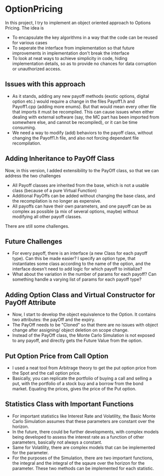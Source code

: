 # OptionPricing

In this project, I try to implement an object oriented approach to Options Pricing. The idea is

- To encapsulate the key algorithms in a way that the code can be reused for various cases
- To seperate the interface from implementation so that future improvements in implementation don't break the interface
- To look at neat ways to achieve simplicity in code, hiding implementation details, so as to provide no chances for data corruption or unauthorized access.


## Issues with this approach

- As it stands, adding any new payoff methods (exotic options, digital option etc.) would require a change in the files Payoff1.h and Payoff1.cpp (adding more enums). But that would mean every other file that imports it must be recompiled. This can cause issues when either dealing with external software (say, the MC part has been imported from somewhere else, and cannot be recompiled), or it can be time consuming.
- We need a way to modify (add) behaviors to the payoff class, without changing the Payoff1.h file, and also not forcing dependant file recompilation.

## Adding Inheritance to PayOff Class

Now, in this version, I added extensibility to the PayOff class, so that we can address the two challenges
  - All Payoff classes are inherited from the base, which is not a usable class (because of a pure Virtual Function)
  - Additional PayOffs can be added without changing the base class, and the recompilation is no longer as expensive.
  - All payoffs can have their own parameters, and one payoff can be as complex as possible (a mix of several options, maybe) without modifying all other payoff classes.


There are still some challenges.

## Future Challenges

- For every payoff, there is an interface (a new Class for each payoff type). Can this be made easier? I specify an option type, that instantiates some class according to the name of the option, and the interface doesn't need to add logic for which payoff to initialize?
- What about the variation in the number of params for each payoff? Can something handle a varying list of params for each payoff type?


## Adding Option Class and Virtual Constructor for PayOff Attribute

- Now, I start to develop the object equivalence to the Option. It contains two attributes: the payOff and the expiry.
- The PayOff needs to be "Cloned" so that there are no issues with object change after assigning/ object deletion on scope change.
- Instead of the PayOff class, the Monte Carlo Simulation is not exposed to any payoff, and directly gets the Future Value from the option.


## Put Option Price from Call Option

- I used a neat tool from Arbitrage theory to get the put option price from the Spot and the call option price.
- Basically, you can replicate the portfolio of buying a call and selling a put, with the portfolio of a stock buy and a borrow from the bond market. Equating the prices, gives the price of the Put option.


## Statistics Class with Important Functions

- For important statistics like Interest Rate and Volatility, the Basic Monte Carlo Simulation assumes that these parameters are constant over the horizon.
- In the future, there could be further developments, with complex models being developed to assess the interest rate as a function of other parameters, basically not always a constant.
- Same for Volatility, there are complex models that can be implemented for the parameter.
- For the purposes of the Simulation, there are two important functions, the integral and the integral of the sqaure over the horizon for the parameter. These two methods can be implemented for each statistic.

